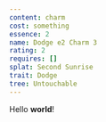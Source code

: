 ```yaml
---
content: charm
cost: something
essence: 2
name: Dodge e2 Charm 3
rating: 2
requires: []
splat: Second Sunrise
trait: Dodge
tree: Untouchable
---
```


Hello **world**!
